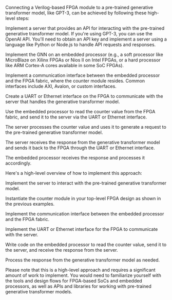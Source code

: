 Connecting a Verilog-based FPGA module to a pre-trained generative transformer model, like GPT-3, can be achieved by following these high-level steps:

Implement a server that provides an API for interacting with the pre-trained generative transformer model. If you're using GPT-3, you can use the OpenAI API. You'll need to obtain an API key and implement a server using a language like Python or Node.js to handle API requests and responses.

Implement the GNN on an embedded processor (e.g., a soft processor like MicroBlaze on Xilinx FPGAs or Nios II on Intel FPGAs, or a hard processor like ARM Cortex-A cores available in some SoC FPGAs).

Implement a communication interface between the embedded processor and the FPGA fabric, where the counter module resides. Common interfaces include AXI, Avalon, or custom interfaces.

Create a UART or Ethernet interface on the FPGA to communicate with the server that handles the generative transformer model.

Use the embedded processor to read the counter value from the FPGA fabric, and send it to the server via the UART or Ethernet interface.

The server processes the counter value and uses it to generate a request to the pre-trained generative transformer model.

The server receives the response from the generative transformer model and sends it back to the FPGA through the UART or Ethernet interface.

The embedded processor receives the response and processes it accordingly.

Here's a high-level overview of how to implement this approach:

Implement the server to interact with the pre-trained generative transformer model.

Instantiate the counter module in your top-level FPGA design as shown in the previous examples.

Implement the communication interface between the embedded processor and the FPGA fabric.

Implement the UART or Ethernet interface for the FPGA to communicate with the server.

Write code on the embedded processor to read the counter value, send it to the server, and receive the response from the server.

Process the response from the generative transformer model as needed.

Please note that this is a high-level approach and requires a significant amount of work to implement. You would need to familiarize yourself with the tools and design flows for FPGA-based SoCs and embedded processors, as well as APIs and libraries for working with pre-trained generative transformer models.